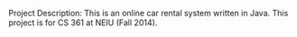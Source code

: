 Project Description: This is an online car rental system written in Java.
This project is for CS 361 at NEIU (Fall 2014).